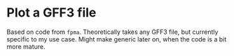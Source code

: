 # Plot a GFF3 file

Based on code from `fpma`. Theoretically takes any GFF3 file, but currently specific to my use case. Might make generic later on, when the code is a bit more mature.
